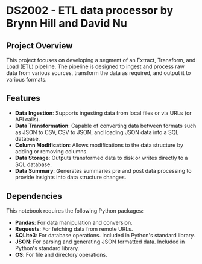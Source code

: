 # DS2002 - ETL data processor by Brynn Hill and David Nu

## Project Overview
This project focuses on developing a segment of an Extract, Transform, and Load (ETL) pipeline. The pipeline is designed to ingest and process raw data from various sources, transform the data as required, and output it to various formats.

## Features
- **Data Ingestion**: Supports ingesting data from local files or via URLs (or API calls).
- **Data Transformation**: Capable of converting data between formats such as JSON to CSV, CSV to JSON, and loading JSON data into a SQL database.
- **Column Modification**: Allows modifications to the data structure by adding or removing columns.
- **Data Storage**: Outputs transformed data to disk or writes directly to a SQL database.
- **Data Summary**: Generates summaries pre and post data processing to provide insights into data structure changes.

## Dependencies

This notebook requires the following Python packages:

- **Pandas**: For data manipulation and conversion.
- **Requests**: For fetching data from remote URLs.
- **SQLite3**: For database operations. Included in Python's standard library.
- **JSON**: For parsing and generating JSON formatted data. Included in Python's standard library.
- **OS**: For file and directory operations.
